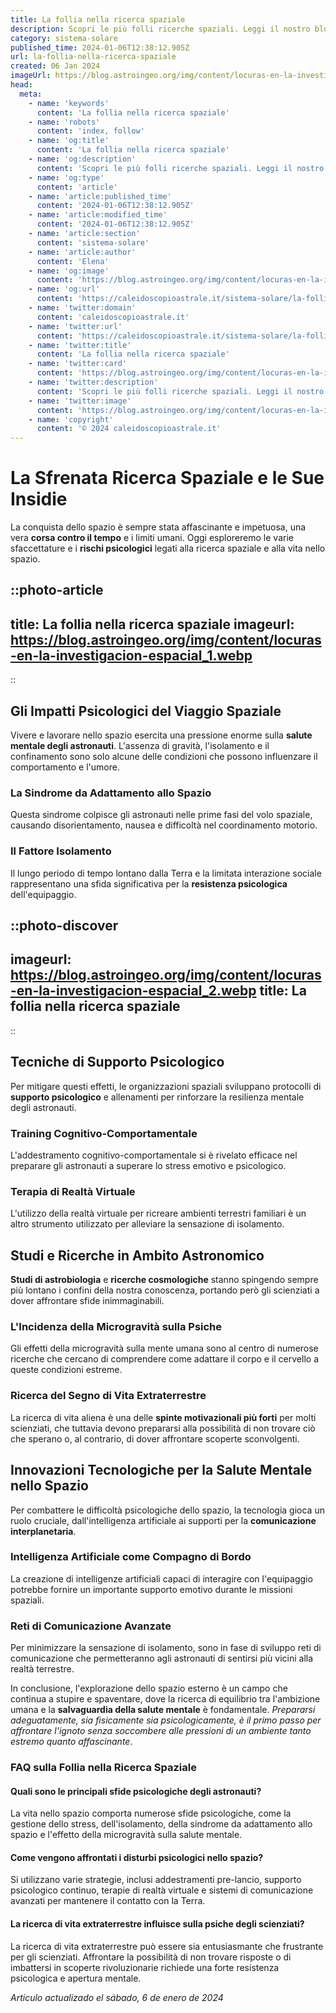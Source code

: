```yaml
---
title: La follia nella ricerca spaziale
description: Scopri le più folli ricerche spaziali. Leggi il nostro blog per esplorare i lati più incredibili dellastronomia. #Spazio #RicercaFolle
category: sistema-solare
published_time: 2024-01-06T12:38:12.905Z
url: la-follia-nella-ricerca-spaziale
created: 06 Jan 2024
imageUrl: https://blog.astroingeo.org/img/content/locuras-en-la-investigacion-espacial_1.webp
head:
  meta:
    - name: 'keywords'
      content: 'La follia nella ricerca spaziale'
    - name: 'robots'
      content: 'index, follow'
    - name: 'og:title'
      content: 'La follia nella ricerca spaziale'
    - name: 'og:description'
      content: 'Scopri le più folli ricerche spaziali. Leggi il nostro blog per esplorare i lati più incredibili dellastronomia. #Spazio #RicercaFolle'
    - name: 'og:type'
      content: 'article'
    - name: 'article:published_time'
      content: '2024-01-06T12:38:12.905Z'
    - name: 'article:modified_time'
      content: '2024-01-06T12:38:12.905Z'
    - name: 'article:section'
      content: 'sistema-solare'
    - name: 'article:author'
      content: 'Elena'
    - name: 'og:image'
      content: 'https://blog.astroingeo.org/img/content/locuras-en-la-investigacion-espacial_1.webp'
    - name: 'og:url'
      content: 'https://caleidoscopioastrale.it/sistema-solare/la-follia-nella-ricerca-spaziale'
    - name: 'twitter:domain'
      content: 'caleidoscopioastrale.it'
    - name: 'twitter:url'
      content: 'https://caleidoscopioastrale.it/sistema-solare/la-follia-nella-ricerca-spaziale'
    - name: 'twitter:title'
      content: 'La follia nella ricerca spaziale'
    - name: 'twitter:card'
      content: 'https://blog.astroingeo.org/img/content/locuras-en-la-investigacion-espacial_1.webp'
    - name: 'twitter:description'
      content: 'Scopri le più folli ricerche spaziali. Leggi il nostro blog per esplorare i lati più incredibili dellastronomia. #Spazio #RicercaFolle'
    - name: 'twitter:image'
      content: 'https://blog.astroingeo.org/img/content/locuras-en-la-investigacion-espacial_1.webp'
    - name: 'copyright'
      content: '© 2024 caleidoscopioastrale.it'
---
```

# La Sfrenata Ricerca Spaziale e le Sue Insidie

La conquista dello spazio è sempre stata affascinante e impetuosa, una vera **corsa contro il tempo** e i limiti umani. Oggi esploreremo le varie sfaccettature e i **rischi psicologici** legati alla ricerca spaziale e alla vita nello spazio.

::photo-article
---
title: La follia nella ricerca spaziale
imageurl: https://blog.astroingeo.org/img/content/locuras-en-la-investigacion-espacial_1.webp
---
::

## Gli Impatti Psicologici del Viaggio Spaziale
Vivere e lavorare nello spazio esercita una pressione enorme sulla **salute mentale degli astronauti**. L'assenza di gravità, l'isolamento e il confinamento sono solo alcune delle condizioni che possono influenzare il comportamento e l'umore.

### La Sindrome da Adattamento allo Spazio
Questa sindrome colpisce gli astronauti nelle prime fasi del volo spaziale, causando disorientamento, nausea e difficoltà nel coordinamento motorio.

### Il Fattore Isolamento
Il lungo periodo di tempo lontano dalla Terra e la limitata interazione sociale rappresentano una sfida significativa per la **resistenza psicologica** dell'equipaggio.

::photo-discover
---
imageurl: https://blog.astroingeo.org/img/content/locuras-en-la-investigacion-espacial_2.webp
title: La follia nella ricerca spaziale
---
::

## Tecniche di Supporto Psicologico
Per mitigare questi effetti, le organizzazioni spaziali sviluppano protocolli di **supporto psicologico** e allenamenti per rinforzare la resilienza mentale degli astronauti.

### Training Cognitivo-Comportamentale
L'addestramento cognitivo-comportamentale si è rivelato efficace nel preparare gli astronauti a superare lo stress emotivo e psicologico.

### Terapia di Realtà Virtuale
L'utilizzo della realtà virtuale per ricreare ambienti terrestri familiari è un altro strumento utilizzato per alleviare la sensazione di isolamento.

## Studi e Ricerche in Ambito Astronomico
**Studi di astrobiologia** e **ricerche cosmologiche** stanno spingendo sempre più lontano i confini della nostra conoscenza, portando però gli scienziati a dover affrontare sfide inimmaginabili.

### L'Incidenza della Microgravità sulla Psiche
Gli effetti della microgravità sulla mente umana sono al centro di numerose ricerche che cercano di comprendere come adattare il corpo e il cervello a queste condizioni estreme.

### Ricerca del Segno di Vita Extraterrestre
La ricerca di vita aliena è una delle **spinte motivazionali più forti** per molti scienziati, che tuttavia devono prepararsi alla possibilità di non trovare ciò che sperano o, al contrario, di dover affrontare scoperte sconvolgenti.

## Innovazioni Tecnologiche per la Salute Mentale nello Spazio
Per combattere le difficoltà psicologiche dello spazio, la tecnologia gioca un ruolo cruciale, dall'intelligenza artificiale ai supporti per la **comunicazione interplanetaria**.

### Intelligenza Artificiale come Compagno di Bordo
La creazione di intelligenze artificiali capaci di interagire con l'equipaggio potrebbe fornire un importante supporto emotivo durante le missioni spaziali.

### Reti di Comunicazione Avanzate
Per minimizzare la sensazione di isolamento, sono in fase di sviluppo reti di comunicazione che permetteranno agli astronauti di sentirsi più vicini alla realtà terrestre.

In conclusione, l'explorazione dello spazio esterno è un campo che continua a stupire e spaventare, dove la ricerca di equilibrio tra l'ambizione umana e la **salvaguardia della salute mentale** è fondamentale. *Prepararsi adeguatamente, sia fisicamente sia psicologicamente, è il primo passo per affrontare l'ignoto senza soccombere alle pressioni di un ambiente tanto estremo quanto affascinante*.

### FAQ sulla Follia nella Ricerca Spaziale

#### Quali sono le principali sfide psicologiche degli astronauti?
La vita nello spazio comporta numerose sfide psicologiche, come la gestione dello stress, dell'isolamento, della sindrome da adattamento allo spazio e l'effetto della microgravità sulla salute mentale.

#### Come vengono affrontati i disturbi psicologici nello spazio?
Si utilizzano varie strategie, inclusi addestramenti pre-lancio, supporto psicologico continuo, terapie di realtà virtuale e sistemi di comunicazione avanzati per mantenere il contatto con la Terra.

#### La ricerca di vita extraterrestre influisce sulla psiche degli scienziati?
La ricerca di vita extraterrestre può essere sia entusiasmante che frustrante per gli scienziati. Affrontare la possibilità di non trovare risposte o di imbattersi in scoperte rivoluzionarie richiede una forte resistenza psicologica e apertura mentale.

_Artículo actualizado el sábado, 6 de enero de 2024_